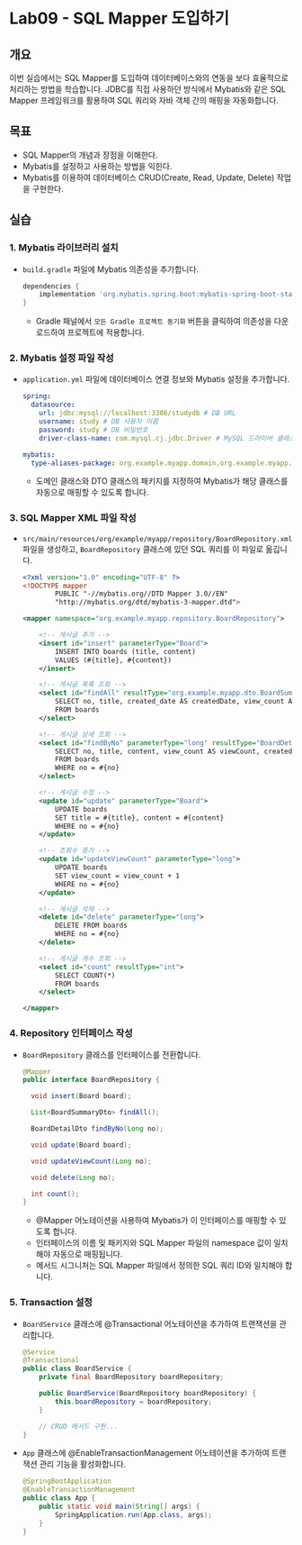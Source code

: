 # Lab09 - SQL Mapper 도입하기

## 개요
이번 실습에서는 SQL Mapper를 도입하여 데이터베이스와의 연동을 보다 효율적으로 처리하는 방법을 학습합니다. JDBC를 직접 사용하던 방식에서 Mybatis와 같은 SQL Mapper 프레임워크를 활용하여 SQL 쿼리와 자바 객체 간의 매핑을 자동화합니다.

## 목표

- SQL Mapper의 개념과 장점을 이해한다.
- Mybatis를 설정하고 사용하는 방법을 익힌다.
- Mybatis를 이용하여 데이터베이스 CRUD(Create, Read, Update, Delete) 작업을 구현한다.

## 실습

### 1. Mybatis 라이브러리 설치

- `build.gradle` 파일에 Mybatis 의존성을 추가합니다.
    ```groovy
    dependencies {
        implementation 'org.mybatis.spring.boot:mybatis-spring-boot-starter:3.0.4'
    }
    ```
    - Gradle 패널에서 `모든 Gradle 프로젝트 동기화` 버튼을 클릭하여 의존성을 다운로드하여 프로젝트에 적용합니다.

### 2. Mybatis 설정 파일 작성

- `application.yml` 파일에 데이터베이스 연결 정보와 Mybatis 설정을 추가합니다.
    ```yaml
    spring:
      datasource:
        url: jdbc:mysql://localhost:3306/studydb # DB URL
        username: study # DB 사용자 이름
        password: study # DB 비밀번호
        driver-class-name: com.mysql.cj.jdbc.Driver # MySQL 드라이버 클래스

    mybatis:
      type-aliases-package: org.example.myapp.domain,org.example.myapp.dto
    ```
    - 도메인 클래스와 DTO 클래스의 패키지를 지정하여 Mybatis가 해당 클래스를 자동으로 매핑할 수 있도록 합니다.

### 3. SQL Mapper XML 파일 작성

- `src/main/resources/org/example/myapp/repository/BoardRepository.xml` 파일을 생성하고, `BoardRepository` 클래스에 있던 SQL 쿼리를 이 파일로 옮깁니다.
    ```xml
    <?xml version="1.0" encoding="UTF-8" ?>
    <!DOCTYPE mapper
            PUBLIC "-//mybatis.org//DTD Mapper 3.0//EN"
            "http://mybatis.org/dtd/mybatis-3-mapper.dtd">

    <mapper namespace="org.example.myapp.repository.BoardRepository">

        <!-- 게시글 추가 -->
        <insert id="insert" parameterType="Board">
            INSERT INTO boards (title, content)
            VALUES (#{title}, #{content})
        </insert>

        <!-- 게시글 목록 조회 -->
        <select id="findAll" resultType="org.example.myapp.dto.BoardSummaryDto">
            SELECT no, title, created_date AS createdDate, view_count AS viewCount
            FROM boards
        </select>

        <!-- 게시글 상세 조회 -->
        <select id="findByNo" parameterType="long" resultType="BoardDetailDto">
            SELECT no, title, content, view_count AS viewCount, created_date AS createdDate
            FROM boards
            WHERE no = #{no}
        </select>

        <!-- 게시글 수정 -->
        <update id="update" parameterType="Board">
            UPDATE boards
            SET title = #{title}, content = #{content}
            WHERE no = #{no}
        </update>

        <!-- 조회수 증가 -->
        <update id="updateViewCount" parameterType="long">
            UPDATE boards
            SET view_count = view_count + 1
            WHERE no = #{no}
        </update>

        <!-- 게시글 삭제 -->
        <delete id="delete" parameterType="long">
            DELETE FROM boards
            WHERE no = #{no}
        </delete>

        <!-- 게시글 개수 조회 -->
        <select id="count" resultType="int">
            SELECT COUNT(*)
            FROM boards
        </select>

    </mapper>
    ```

### 4. Repository 인터페이스 작성
- `BoardRepository` 클래스를 인터페이스를 전환합니다.
  ```java
  @Mapper
  public interface BoardRepository {

    void insert(Board board);

    List<BoardSummaryDto> findAll();

    BoardDetailDto findByNo(Long no);

    void update(Board board);

    void updateViewCount(Long no);

    void delete(Long no);

    int count();
  }
  ```
  - @Mapper 어노테이션을 사용하여 Mybatis가 이 인터페이스를 매핑할 수 있도록 합니다.
  - 인터페이스의 이름 및 패키지와 SQL Mapper 파일의 namespace 값이 일치해야 자동으로 매핑됩니다.
  - 메서드 시그니처는 SQL Mapper 파일에서 정의한 SQL 쿼리 ID와 일치해야 합니다.

### 5. Transaction 설정

- `BoardService` 클래스에 @Transactional 어노테이션을 추가하여 트랜잭션을 관리합니다.
  ```java
  @Service
  @Transactional
  public class BoardService {
      private final BoardRepository boardRepository;

      public BoardService(BoardRepository boardRepository) {
          this.boardRepository = boardRepository;
      }

      // CRUD 메서드 구현...
  }
  ```

- `App` 클래스에 @EnableTransactionManagement 어노테이션을 추가하여 트랜잭션 관리 기능을 활성화합니다.
  ```java
  @SpringBootApplication
  @EnableTransactionManagement
  public class App {
      public static void main(String[] args) {
          SpringApplication.run(App.class, args);
      }
  }
  ``` 